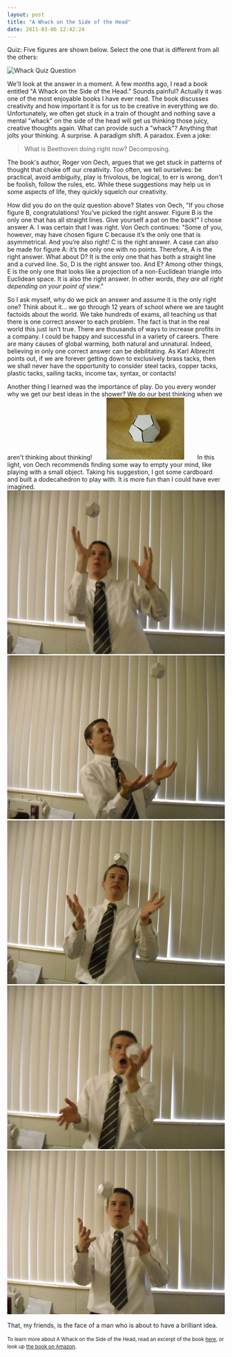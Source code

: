 ```yaml
---
layout: post
title: "A Whack on the Side of the Head"
date: 2011-03-06 12:42:24
---
```


Quiz: Five figures are shown below. Select the one that is different from all the others:

<img alt="Whack Quiz Question" class="aligncenter" src="http://www.cut-the-knot.org/manifesto/right_answer.gif" style="width: 209px; height: 250px;" title="Whack Quiz Question" />

We'll look at the answer in a moment. A few months ago, I read a book entitled "A Whack on the Side of the Head." Sounds painful? Actually it was one of the most enjoyable books I have ever read. The book discusses creativity and how important it is for us to be creative in everything we do. Unfortunately, we often get stuck in a train of thought and nothing save a mental "whack" on the side of the head will get us thinking those juicy, creative thoughts again. What can provide such a "whack"? Anything that jolts your thinking. A surprise. A paradigm shift. A paradox. Even a joke:

> What is Beethoven doing right now? Decomposing.

The book's author, Roger von Oech, argues that we get stuck in patterns of thought that choke off our creativity. Too often, we tell ourselves: be practical, avoid ambiguity, play is frivolous, be logical, to err is wrong, don't be foolish, follow the rules, etc. While these suggestions may help us in some aspects of life, they quickly squelch our creativity.

How did you do on the quiz question above? States von Oech, "If you chose figure B, congratulations! You’ve picked the right answer. Figure B is the only one that has all straight lines. Give yourself a pat on the back!" I chose answer A. I was certain that I was right. Von Oech continues: "Some of you, however, may have chosen figure C because it’s the only one that is asymmetrical. And you’re also right! C is the right answer. A case can also be made for figure A: it’s the only one with no points. Therefore, A is the right answer. What about D? It is the only one that has both a straight line and a curved line. So, D is the right answer too. And E? Among other things, E is the only one that looks like a projection of a non-Euclidean triangle into Euclidean space. It is also the right answer. In other words, *they are all right depending on your point of view*."

So I ask myself, why do we pick an answer and assume it is the only right one? Think about it... we go through 12 years of school where we are taught factoids about the world. We take hundreds of exams, all teaching us that there is one correct answer to each problem. The fact is that in the real world this just isn't true. There are thousands of ways to increase profits in a company. I could be happy and successful in a variety of careers. There are many causes of global warming, both natural and unnatural. Indeed, believing in only one correct answer can be debilitating. As Karl Albrecht points out, if we are forever getting down to exclusively brass tacks, then we shall never have the opportunity to consider steel tacks, copper tacks, plastic tacks, sailing tacks, income tax, syntax, or contacts!

Another thing I learned was the importance of play. Do you every wonder why we get our best ideas in the shower? We do our best thinking when we aren't thinking about thinking! [<img alt="" class="size-full wp-image-244 alignright" height="143" src="/sites/default/files/wp-content/uploads/dodecahedron_web.jpg" style="margin-left: 30px; margin-right: 30px;" title="dodecahedron_web" width="180" />][1]In this light, von Oech recommends finding some way to empty your mind, like playing with a small object. Taking his suggestion, I got some cardboard and built a dodecahedron to play with. It is more fun than I could have ever imagined. [<img alt="Bryan Plays 1" class="aligncenter" src="/sites/default/files/wp-content/uploads/1.jpg" />][2] [<img alt="Bryan Plays 2" class="aligncenter" src="/sites/default/files/wp-content/uploads/2.jpg" />][3] [<img alt="Bryan Plays 3" class="aligncenter" src="/sites/default/files/wp-content/uploads/3.jpg" />][4] [<img alt="Bryan Plays 4" class="aligncenter" src="/sites/default/files/wp-content/uploads/4.jpg" />][5] [<img alt="Bryan Plays 5" class="aligncenter" src="/sites/default/files/wp-content/uploads/5.jpg" />][6]

 [1]: /sites/default/files/wp-content/uploads/dodecahedron_web.jpg
 [2]: /sites/default/files/wp-content/uploads/1.jpg
 [3]: /sites/default/files/wp-content/uploads/2.jpg
 [4]: /sites/default/files/wp-content/uploads/3.jpg
 [5]: /sites/default/files/wp-content/uploads/4.jpg
 [6]: /sites/default/files/wp-content/uploads/5.jpg

That, my friends, is the face of a man who is about to have a brilliant idea.

<small>To learn more about A Whack on the Side of the Head, read an excerpt of the book <a href="http://www.hachettebookgroup.com/740C88C72CC74D3086D87EC6643D5478.htm" target="_blank" title="Excerpt of a Whack on the Side of the Head">here</a>, or look up <a href="http://www.amazon.com/Whack-Side-Head-Roger-Oech/dp/0911121005/ref=sr_1_2?ie=UTF8&qid=1299439160&sr=8-2" target="_blank" title="A Whack on the Side of the Head">the book on Amazon</a>.</small>
